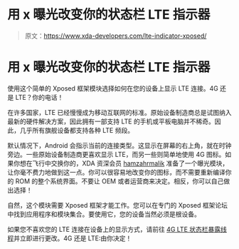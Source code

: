 # 用 x 曝光改变你的状态栏 LTE 指示器

> 原文：<https://www.xda-developers.com/lte-indicator-xposed/>

# 用 x 曝光改变你的状态栏 LTE 指示器

使用这个简单的 Xposed 框架模块选择如何在您的设备上显示 LTE 连接。4G 还是 LTE？你的电话！

在许多国家，LTE 已经慢慢成为移动互联网的标准。原始设备制造商总是试图纳入最新的硬件解决方案，因此拥有一部支持 LTE 的手机或平板电脑并不稀奇。因此，几乎所有旗舰设备都支持各种 LTE 频段。

默认情况下，Android 会指示当前的连接类型。这显示在屏幕的右上角，就在时钟旁边。一些原始设备制造商更喜欢显示 LTE，而另一些则简单地使用 4G 图标。如果你想在飞行中交换你的，XDA 资深会员 [hamzahrmalik](http://forum.xda-developers.com/member.php?u=5290145) 准备了一个曝光模块，让你毫不费力地做到这一点。你可以很容易地改变你的图标，而不需要重新编译你的 ROM 的整个系统界面。不要让 OEM 或者运营商来决定。相反，你可以自己做出选择！

自然，这个模块需要 Xposed 框架才能工作。您可以在专门的 Xposed 框架论坛中找到应用程序和模块集合。要使用它，您的设备当然必须是根设备。

如果您不喜欢您的 LTE 连接在设备上的显示方式，请前往 [4G LTE 状态栏暴露线程](http://forum.xda-developers.com/xposed/modules/mod-switch-4g-lte-statusbar-indicators-t2849912)并立即进行更改。4G 还是 LTE:由你决定！